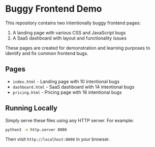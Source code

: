 # Buggy Frontend Demo

This repository contains two intentionally buggy frontend pages:
1. A landing page with various CSS and JavaScript bugs
2. A SaaS dashboard with layout and functionality issues

These pages are created for demonstration and learning purposes to identify and fix common frontend bugs.

## Pages
- `index.html` - Landing page with 10 intentional bugs
- `dashboard.html` - SaaS dashboard with 14 intentional bugs
- `pricing.html` - Pricing page with 16 intentional bugs

## Running Locally
Simply serve these files using any HTTP server. For example:
```bash
python3 -m http.server 8000
```

Then visit `http://localhost:8000` in your browser.
